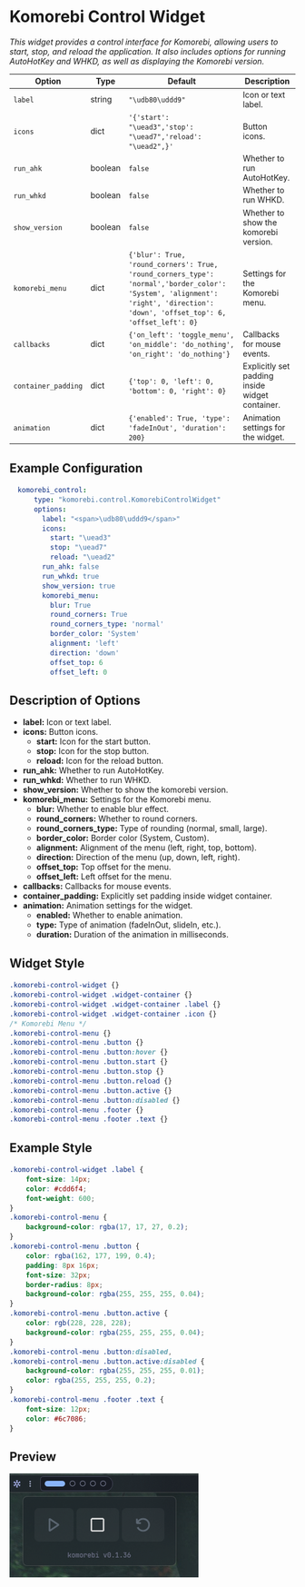 # Komorebi Control Widget
*This widget provides a control interface for Komorebi, allowing users to start, stop, and reload the application. It also includes options for running AutoHotKey and WHKD, as well as displaying the Komorebi version.*

| Option            | Type    | Default                                                                 | Description                                                                 |
|-------------------|---------|-------------------------------------------------------------------------|-----------------------------------------------------------------------------|
| `label`           | string  | `"\udb80\uddd9"`                        | Icon or text label. |
| `icons`           | dict  | `'{'start': "\uead3",'stop': "\uead7",'reload': "\uead2",}'`        | Button icons. |
| `run_ahk`         | boolean | `false`                                                                  | Whether to run AutoHotKey.                                          |
| `run_whkd`        | boolean | `false`                                                                  | Whether to run WHKD.                                                |
| `show_version`    | boolean | `false`                                                                  | Whether to show the komorebi version.                                          |
| `komorebi_menu`   | dict | `{'blur': True, 'round_corners': True, 'round_corners_type': 'normal','border_color': 'System', 'alignment': 'right', 'direction': 'down', 'offset_top': 6, 'offset_left': 0}` | Settings for the Komorebi menu. |
| `callbacks`       | dict    | `{'on_left': 'toggle_menu', 'on_middle': 'do_nothing', 'on_right': 'do_nothing'}` | Callbacks for mouse events. |
| `container_padding`  | dict | `{'top': 0, 'left': 0, 'bottom': 0, 'right': 0}`      | Explicitly set padding inside widget container. |
| `animation`         | dict    | `{'enabled': True, 'type': 'fadeInOut', 'duration': 200}`               | Animation settings for the widget.                                          |

## Example Configuration

```yaml
  komorebi_control:
      type: "komorebi.control.KomorebiControlWidget"
      options:
        label: "<span>\udb80\uddd9</span>"
        icons:
          start: "\uead3"
          stop: "\uead7"
          reload: "\uead2"
        run_ahk: false
        run_whkd: true
        show_version: true
        komorebi_menu:
          blur: True
          round_corners: True
          round_corners_type: 'normal'
          border_color: 'System'
          alignment: 'left'
          direction: 'down'
          offset_top: 6
          offset_left: 0
```

## Description of Options

- **label:** Icon or text label.
- **icons:** Button icons.
  - **start:** Icon for the start button.
  - **stop:** Icon for the stop button.
  - **reload:** Icon for the reload button.
- **run_ahk:** Whether to run AutoHotKey.
- **run_whkd:** Whether to run WHKD.
- **show_version:** Whether to show the komorebi version.
- **komorebi_menu:** Settings for the Komorebi menu.
  - **blur:** Whether to enable blur effect.
  - **round_corners:** Whether to round corners.
  - **round_corners_type:** Type of rounding (normal, small, large).
  - **border_color:** Border color (System, Custom).
  - **alignment:** Alignment of the menu (left, right, top, bottom).
  - **direction:** Direction of the menu (up, down, left, right).
  - **offset_top:** Top offset for the menu.
  - **offset_left:** Left offset for the menu.
- **callbacks:** Callbacks for mouse events.
- **container_padding:** Explicitly set padding inside widget container.
- **animation:** Animation settings for the widget.
  - **enabled:** Whether to enable animation.
  - **type:** Type of animation (fadeInOut, slideIn, etc.).
  - **duration:** Duration of the animation in milliseconds.

## Widget Style
```css
.komorebi-control-widget {}
.komorebi-control-widget .widget-container {}
.komorebi-control-widget .widget-container .label {}
.komorebi-control-widget .widget-container .icon {}
/* Komorebi Menu */
.komorebi-control-menu {}
.komorebi-control-menu .button {}
.komorebi-control-menu .button:hover {}
.komorebi-control-menu .button.start {}
.komorebi-control-menu .button.stop {}
.komorebi-control-menu .button.reload {}
.komorebi-control-menu .button.active {}
.komorebi-control-menu .button:disabled {}
.komorebi-control-menu .footer {}
.komorebi-control-menu .footer .text {}
``` 

## Example Style
```css
.komorebi-control-widget .label {
    font-size: 14px;
    color: #cdd6f4;
    font-weight: 600;
}
.komorebi-control-menu {
    background-color: rgba(17, 17, 27, 0.2);
}
.komorebi-control-menu .button {
    color: rgba(162, 177, 199, 0.4);
    padding: 8px 16px;
    font-size: 32px;
    border-radius: 8px;
    background-color: rgba(255, 255, 255, 0.04);
}
.komorebi-control-menu .button.active {
    color: rgb(228, 228, 228);
    background-color: rgba(255, 255, 255, 0.04);
}
.komorebi-control-menu .button:disabled,
.komorebi-control-menu .button.active:disabled {
    background-color: rgba(255, 255, 255, 0.01);
    color: rgba(255, 255, 255, 0.2);
}
.komorebi-control-menu .footer .text {
    font-size: 12px;
    color: #6c7086;
}
```

## Preview
![Komorebi Control Widget](assets/768254j6-dx9t65f3-gm2v-3045-u5l8eabcfd19.png)